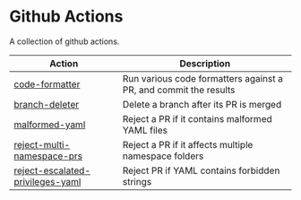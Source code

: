 # Github Actions

A collection of github actions.

<!-- markdownlint-disable MD013 -->
| Action       | Description                                              |
|--------------|----------------------------------------------------------|
| [code-formatter](code-formatter) | Run various code formatters against a PR, and commit the results |
| [branch-deleter](branch-deleter) | Delete a branch after its PR is merged |
| [malformed-yaml](malformed-yaml) | Reject a PR if it contains malformed YAML files |
| [reject-multi-namespace-prs](reject-multi-namespace-prs) | Reject a PR if it affects multiple namespace folders |
| [reject-escalated-privileges-yaml](reject-escalated-privileges-yaml) | Reject PR if YAML contains forbidden strings |
<!-- markdownlint-enable MD013 -->

